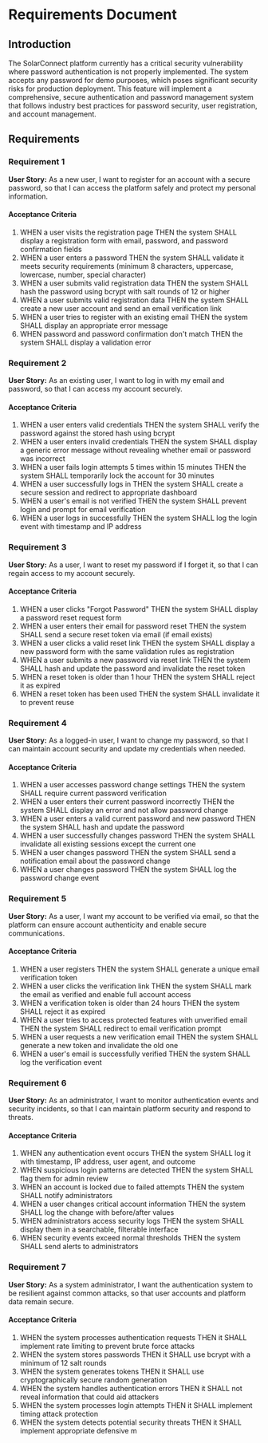 # Requirements Document

## Introduction

The SolarConnect platform currently has a critical security vulnerability where password authentication is not properly implemented. The system accepts any password for demo purposes, which poses significant security risks for production deployment. This feature will implement a comprehensive, secure authentication and password management system that follows industry best practices for password security, user registration, and account management.

## Requirements

### Requirement 1

**User Story:** As a new user, I want to register for an account with a secure password, so that I can access the platform safely and protect my personal information.

#### Acceptance Criteria

1. WHEN a user visits the registration page THEN the system SHALL display a registration form with email, password, and password confirmation fields
2. WHEN a user enters a password THEN the system SHALL validate it meets security requirements (minimum 8 characters, uppercase, lowercase, number, special character)
3. WHEN a user submits valid registration data THEN the system SHALL hash the password using bcrypt with salt rounds of 12 or higher
4. WHEN a user submits valid registration data THEN the system SHALL create a new user account and send an email verification link
5. WHEN a user tries to register with an existing email THEN the system SHALL display an appropriate error message
6. WHEN password and password confirmation don't match THEN the system SHALL display a validation error

### Requirement 2

**User Story:** As an existing user, I want to log in with my email and password, so that I can access my account securely.

#### Acceptance Criteria

1. WHEN a user enters valid credentials THEN the system SHALL verify the password against the stored hash using bcrypt
2. WHEN a user enters invalid credentials THEN the system SHALL display a generic error message without revealing whether email or password was incorrect
3. WHEN a user fails login attempts 5 times within 15 minutes THEN the system SHALL temporarily lock the account for 30 minutes
4. WHEN a user successfully logs in THEN the system SHALL create a secure session and redirect to appropriate dashboard
5. WHEN a user's email is not verified THEN the system SHALL prevent login and prompt for email verification
6. WHEN a user logs in successfully THEN the system SHALL log the login event with timestamp and IP address

### Requirement 3

**User Story:** As a user, I want to reset my password if I forget it, so that I can regain access to my account securely.

#### Acceptance Criteria

1. WHEN a user clicks "Forgot Password" THEN the system SHALL display a password reset request form
2. WHEN a user enters their email for password reset THEN the system SHALL send a secure reset token via email (if email exists)
3. WHEN a user clicks a valid reset link THEN the system SHALL display a new password form with the same validation rules as registration
4. WHEN a user submits a new password via reset link THEN the system SHALL hash and update the password and invalidate the reset token
5. WHEN a reset token is older than 1 hour THEN the system SHALL reject it as expired
6. WHEN a reset token has been used THEN the system SHALL invalidate it to prevent reuse

### Requirement 4

**User Story:** As a logged-in user, I want to change my password, so that I can maintain account security and update my credentials when needed.

#### Acceptance Criteria

1. WHEN a user accesses password change settings THEN the system SHALL require current password verification
2. WHEN a user enters their current password incorrectly THEN the system SHALL display an error and not allow password change
3. WHEN a user enters a valid current password and new password THEN the system SHALL hash and update the password
4. WHEN a user successfully changes password THEN the system SHALL invalidate all existing sessions except the current one
5. WHEN a user changes password THEN the system SHALL send a notification email about the password change
6. WHEN a user changes password THEN the system SHALL log the password change event

### Requirement 5

**User Story:** As a user, I want my account to be verified via email, so that the platform can ensure account authenticity and enable secure communications.

#### Acceptance Criteria

1. WHEN a user registers THEN the system SHALL generate a unique email verification token
2. WHEN a user clicks the verification link THEN the system SHALL mark the email as verified and enable full account access
3. WHEN a verification token is older than 24 hours THEN the system SHALL reject it as expired
4. WHEN a user tries to access protected features with unverified email THEN the system SHALL redirect to email verification prompt
5. WHEN a user requests a new verification email THEN the system SHALL generate a new token and invalidate the old one
6. WHEN a user's email is successfully verified THEN the system SHALL log the verification event

### Requirement 6

**User Story:** As an administrator, I want to monitor authentication events and security incidents, so that I can maintain platform security and respond to threats.

#### Acceptance Criteria

1. WHEN any authentication event occurs THEN the system SHALL log it with timestamp, IP address, user agent, and outcome
2. WHEN suspicious login patterns are detected THEN the system SHALL flag them for admin review
3. WHEN an account is locked due to failed attempts THEN the system SHALL notify administrators
4. WHEN a user changes critical account information THEN the system SHALL log the change with before/after values
5. WHEN administrators access security logs THEN the system SHALL display them in a searchable, filterable interface
6. WHEN security events exceed normal thresholds THEN the system SHALL send alerts to administrators

### Requirement 7

**User Story:** As a system administrator, I want the authentication system to be resilient against common attacks, so that user accounts and platform data remain secure.

#### Acceptance Criteria

1. WHEN the system processes authentication requests THEN it SHALL implement rate limiting to prevent brute force attacks
2. WHEN the system stores passwords THEN it SHALL use bcrypt with a minimum of 12 salt rounds
3. WHEN the system generates tokens THEN it SHALL use cryptographically secure random generation
4. WHEN the system handles authentication errors THEN it SHALL not reveal information that could aid attackers
5. WHEN the system processes login attempts THEN it SHALL implement timing attack protection
6. WHEN the system detects potential security threats THEN it SHALL implement appropriate defensive m